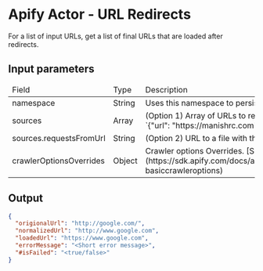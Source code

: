 # Apify Actor - URL Redirects

For a list of input URLs, get a list of final URLs that are loaded after redirects.

## Input parameters

<table>
<thead>
  <tr>
    <td>Field</td>
    <td>Type</td>
    <td>Description</td>
  </tr>
</thead>
<tbody>
  <tr>
    <td>namespace</td>
    <td>String</td>
    <td>Uses this namespace to persist requests</td>
  </tr>
  <tr>
    <td>sources</td>
    <td>Array</td>
    <td>(Option 1) Array of URLs to resolve in the format: `{"url": "https://manishrc.com"}`</td>
  </tr>
  <tr>
    <td>sources.requestsFromUrl</td>
    <td>String</td>
    <td>(Option 2) URL to a file with the list of URLs</td>
  </tr>
  <tr>
  <td>crawlerOptionsOverrides</td>
  <td>Object</td>
  <td>Crawler options Overrides. [See for overrides ↗](https://sdk.apify.com/docs/api/basiccrawler#new-basiccrawleroptions)</td>
  </tr>
</tbody>
</table>

## Output

```json
{
  "origionalUrl": "http://google.com/",
  "normalizedUrl": "http://www.google.com",
  "loadedUrl": "https://www.google.com",
  "errorMessage": "<Short error message>",
  "#isFailed": "<true/false>"
}
```
